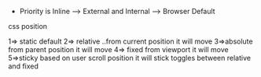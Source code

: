 * Priority is Inline --> External and Internal --> Browser Default



css position

1=> static default
2=> relative ..from current position it will move
3=>absolute from parent position it will move
4=> fixed from viewport it will move
5=>sticky based on user scroll position it will stick toggles between relative and fixed


